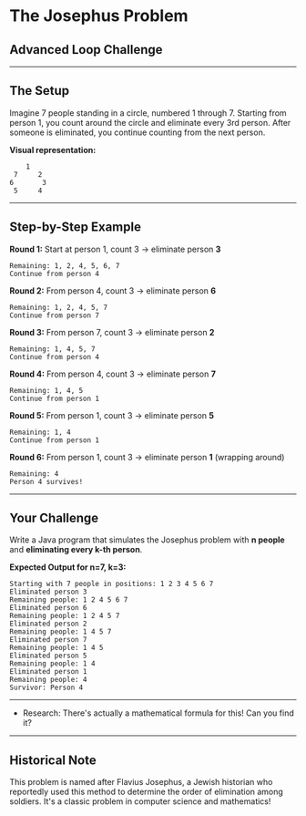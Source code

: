 # The Josephus Problem
## Advanced Loop Challenge

---

## The Setup

Imagine 7 people standing in a circle, numbered 1 through 7. Starting from person 1, you count around the circle and eliminate every 3rd person. After someone is eliminated, you continue counting from the next person.

**Visual representation:**
```
    1
 7     2
6       3
 5     4
```

---

## Step-by-Step Example

**Round 1:** Start at person 1, count 3 → eliminate person **3**
```
Remaining: 1, 2, 4, 5, 6, 7
Continue from person 4
```

**Round 2:** From person 4, count 3 → eliminate person **6**
```
Remaining: 1, 2, 4, 5, 7
Continue from person 7
```

**Round 3:** From person 7, count 3 → eliminate person **2**
```
Remaining: 1, 4, 5, 7
Continue from person 4
```

**Round 4:** From person 4, count 3 → eliminate person **7**
```
Remaining: 1, 4, 5
Continue from person 1
```

**Round 5:** From person 1, count 3 → eliminate person **5**
```
Remaining: 1, 4
Continue from person 1
```

**Round 6:** From person 1, count 3 → eliminate person **1** (wrapping around)
```
Remaining: 4
Person 4 survives!
```

---

## Your Challenge

Write a Java program that simulates the Josephus problem with **n people** and **eliminating every k-th person**.

**Expected Output for n=7, k=3:**
```
Starting with 7 people in positions: 1 2 3 4 5 6 7
Eliminated person 3
Remaining people: 1 2 4 5 6 7
Eliminated person 6
Remaining people: 1 2 4 5 7
Eliminated person 2
Remaining people: 1 4 5 7
Eliminated person 7
Remaining people: 1 4 5
Eliminated person 5
Remaining people: 1 4
Eliminated person 1
Remaining people: 4
Survivor: Person 4
```

---

- Research: There's actually a mathematical formula for this! Can you find it?

---

## Historical Note

This problem is named after Flavius Josephus, a Jewish historian who reportedly used this method to determine the order of elimination among soldiers. It's a classic problem in computer science and mathematics!
